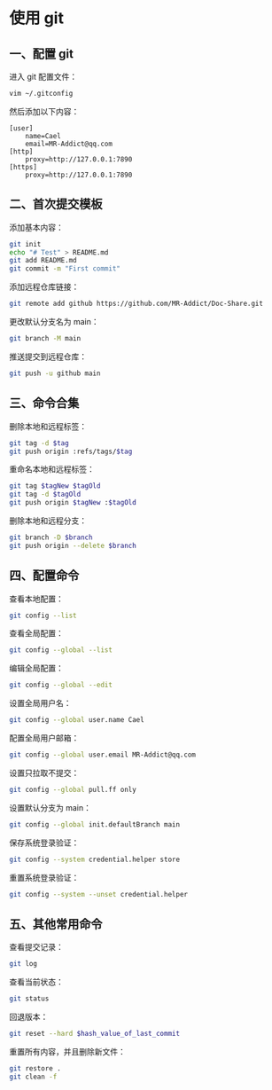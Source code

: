 # 使用 git

## 一、配置 git

进入 git 配置文件：

```sh
vim ~/.gitconfig
```

然后添加以下内容：

```
[user]
    name=Cael
    email=MR-Addict@qq.com
[http]
    proxy=http://127.0.0.1:7890
[https]
    proxy=http://127.0.0.1:7890
```

## 二、首次提交模板

添加基本内容：

```sh
git init
echo "# Test" > README.md
git add README.md
git commit -m "First commit"
```

添加远程仓库链接：

```sh
git remote add github https://github.com/MR-Addict/Doc-Share.git
```

更改默认分支名为 main：

```sh
git branch -M main
```

推送提交到远程仓库：

```sh
git push -u github main
```

## 三、命令合集

删除本地和远程标签：

```sh
git tag -d $tag
git push origin :refs/tags/$tag
```

重命名本地和远程标签：

```sh
git tag $tagNew $tagOld
git tag -d $tagOld
git push origin $tagNew :$tagOld
```

删除本地和远程分支：

```sh
git branch -D $branch
git push origin --delete $branch
```

## 四、配置命令

查看本地配置：

```sh
git config --list
```

查看全局配置：

```sh
git config --global --list
```

编辑全局配置：

```sh
git config --global --edit
```

设置全局用户名：

```sh
git config --global user.name Cael
```

配置全局用户邮箱：

```sh
git config --global user.email MR-Addict@qq.com
```

设置只拉取不提交：

```sh
git config --global pull.ff only
```

设置默认分支为 main：

```sh
git config --global init.defaultBranch main
```

保存系统登录验证：

```sh
git config --system credential.helper store
```

重置系统登录验证：

```sh
git config --system --unset credential.helper
```

## 五、其他常用命令

查看提交记录：

```sh
git log
```

查看当前状态：

```sh
git status
```

回退版本：

```sh
git reset --hard $hash_value_of_last_commit
```

重置所有内容，并且删除新文件：

```sh
git restore .
git clean -f
```
